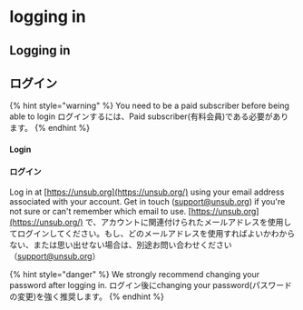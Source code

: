 # logging in

## Logging in

## ログイン

{% hint style="warning" %}
You need to be a paid subscriber before being able to login ログインするには、Paid subscriber(有料会員)である必要があります。
{% endhint %}

#### Login

#### ログイン

Log in at [https://unsub.org](https://unsub.org/) using your email address associated with your account. Get in touch ([support@unsub.org](mailto:support@unsub.org)) if you're not sure or can't remember which email to use. [https://unsub.org](https://unsub.org/) で、アカウントに関連付けられたメールアドレスを使用してログインしてください。もし、どのメールアドレスを使用すればよいかわからない、または思い出せない場合は、別途お問い合わせください（[support@unsub.org](mailto:support@unsub.org)）

{% hint style="danger" %}
We strongly recommend changing your password after logging in. ログイン後にchanging your password(パスワードの変更)を強く推奨します。
{% endhint %}
